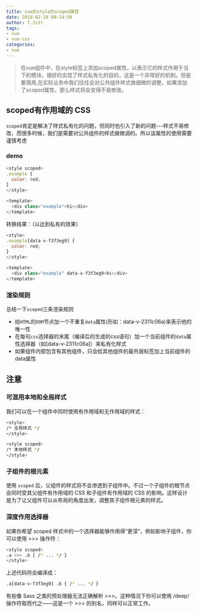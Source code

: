 ```yaml
---
title: vue的style的scoped属性
date: 2018-02-28 08:14:50
author: T.2stt
tags:
- vue
- vue-css
categories:
- vue
---
```


> 在vue组件中，在style标签上添加scoped属性，以表示它的样式作用于当下的模块，很好的实现了样式私有化的目的，这是一个非常好的机制。但是要慎用,在实际业务中我们往往会对公共组件样式做细微的调整，如果添加了scoped属性，那么样式将会变得不易修改。

## scoped有作用域的 CSS
`scoped`肯定是解决了样式私有化的问题，但同时也引入了新的问题---样式不易修改，而很多时候，我们是需要对公共组件的样式做微调的。所以该属性的使用需要谨慎考虑
### demo
```javascript
<style scoped>
.example {
  color: red;
}
</style>

<template>
  <div class="example">hi</div>
</template>
```
转换结果：（以达到私有的效果）
```javascript
<style>
.example[data-v-f3f3eg9] {
  color: red;
}
</style>

<template>
  <div class="example" data-v-f3f3eg9>hi</div>
</template>
```
### 渲染规则
总结一下`scoped`三条渲染规则
- 给`HTML`的`DOM`节点加一个不重复`data`属性(形如：data-v-2311c06a)来表示他的唯一性
- 在每句`css`选择器的末尾（编译后的生成的css语句）加一个当前组件的`data`属性选择器（如[data-v-2311c06a]）来私有化样式
- 如果组件内部包含有其他组件，只会给其他组件的最外层标签加上当前组件的data属性

## 注意
### 可混用本地和全局样式
我们可以在一个组件中同时使用有作用域和无作用域的样式：
```bash
<style>
/* 全局样式 */
</style>

<style scoped>
/* 本地样式 */
</style>
```
### 子组件的根元素
使用 `scoped` 后，父组件的样式将不会渗透到子组件中。不过一个子组件的根节点会同时受其父组件有作用域的 CSS 和子组件有作用域的 CSS 的影响。这样设计是为了让父组件可以从布局的角度出发，调整其子组件根元素的样式。

### 深度作用选择器
如果你希望 scoped 样式中的一个选择器能够作用得“更深”，例如影响子组件，你可以使用 >>> 操作符：
```bash
<style scoped>
.a >>> .b { /* ... */ }
</style>
```
上述代码将会编译成：
```bash
.a[data-v-f3f3eg9] .b { /* ... */ }
```
有些像 Sass 之类的预处理器无法正确解析 >>>。这种情况下你可以使用 /deep/ 操作符取而代之——这是一个 >>> 的别名，同样可以正常工作。